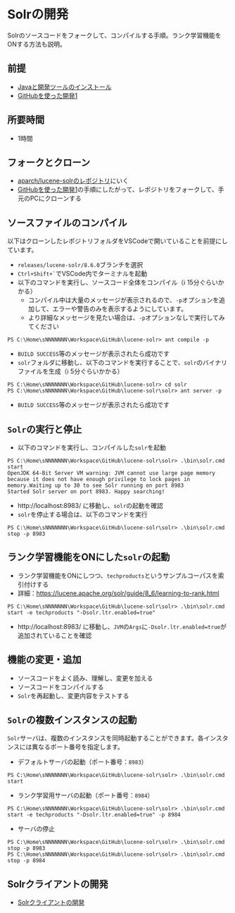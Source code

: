 # Solrの開発

Solrのソースコードをフォークして、コンパイルする手順。ランク学習機能をONする方法も説明。

## 前提

- [Javaと開発ツールのインストール](pc-java.md)
- [GitHubを使った開発1](github-1.md)

## 所要時間

- 1時間

## フォークとクローン

- [aparch/lucene-solrのレポジトリ](https://github.com/apache/lucene-solr)にいく
- [GitHubを使った開発1](github-1.md)の手順にしたがって、レポジトリをフォークして、手元のPCにクローンする

## ソースファイルのコンパイル

以下はクローンしたレポジトリフォルダをVSCodeで開いていることを前提にしています。

- `releases/lucene-solr/8.6.0`ブランチを選択
- `` Ctrl+Shift+` ``でVSCode内でターミナルを起動
- 以下のコマンドを実行し、ソースコード全体をコンパイル（:information_source: 15分ぐらいかかる）
  - コンパイル中は大量のメッセージが表示されるので、`-p`オプションを追加して、エラーや警告のみを表示するようにしています。
  - より詳細なメッセージを見たい場合は、`-p`オプションなしで実行してみてください
```
PS C:\Home\sNNNNNNN\Workspace\GitHub\lucene-solr> ant compile -p
```
- `BUILD SUCCESS`等のメッセージが表示されたら成功です
- `solr`フォルダに移動し、以下のコマンドを実行することで、`solr`のバイナリファイルを生成（:information_source: 5分ぐらいかかる）
```
PS C:\Home\sNNNNNNN\Workspace\GitHub\lucene-solr> cd solr
PS C:\Home\sNNNNNNN\Workspace\GitHub\lucene-solr\solr> ant server -p
```
- `BUILD SUCCESS`等のメッセージが表示されたら成功です

## `Solr`の実行と停止

- 以下のコマンドを実行し、コンパイルした`solr`を起動
```
PS C:\Home\sNNNNNNN\Workspace\GitHub\lucene-solr\solr> .\bin\solr.cmd start
OpenJDK 64-Bit Server VM warning: JVM cannot use large page memory because it does not have enough privilege to lock pages in memory.Waiting up to 30 to see Solr running on port 8983
Started Solr server on port 8983. Happy searching!
```
- http://localhost:8983/ に移動し、`solr`の起動を確認
- `solr`を停止する場合は、以下のコマンドを実行
```
PS C:\Home\sNNNNNNN\Workspace\GitHub\lucene-solr\solr> .\bin\solr.cmd stop -p 8983
```

## ランク学習機能をONにした`solr`の起動

- ランク学習機能をONにしつつ、`techproducts`というサンプルコーパスを索引付けする
- 詳細：https://lucene.apache.org/solr/guide/8_6/learning-to-rank.html

```
PS C:\Home\sNNNNNNN\Workspace\GitHub\lucene-solr\solr> .\bin\solr.cmd start -e techproducts "-Dsolr.ltr.enabled=true"
```

- http://localhost:8983/ に移動し、`JVM`の`Args`に`-Dsolr.ltr.enabled=true`が追加されていることを確認

## 機能の変更・追加

- ソースコードをよく読み、理解し、変更を加える
- ソースコードをコンパイルする
- `Solr`を再起動し、変更内容をテストする

## `Solr`の複数インスタンスの起動

`Solr`サーバは、複数のインスタンスを同時起動することができます。各インスタンスには異なるポート番号を指定します。

- デフォルトサーバの起動（ポート番号：`8983`）
```
PS C:\Home\sNNNNNNN\Workspace\GitHub\lucene-solr\solr> .\bin\solr.cmd start
```
- ランク学習用サーバの起動（ポート番号：`8984`）
```
PS C:\Home\sNNNNNNN\Workspace\GitHub\lucene-solr\solr> .\bin\solr.cmd start -e techproducts "-Dsolr.ltr.enabled=true" -p 8984
```
- サーバの停止
```
PS C:\Home\sNNNNNNN\Workspace\GitHub\lucene-solr\solr> .\bin\solr.cmd stop -p 8983
PS C:\Home\sNNNNNNN\Workspace\GitHub\lucene-solr\solr> .\bin\solr.cmd stop -p 8984
```

## Solrクライアントの開発

- [Solrクライアントの開発](python-venv.md)
